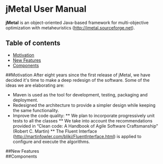 # jMetal User Manual

**jMetal** is an object-oriented Java-based framework for multi-objective optimization with metaheuristics
(http://jmetal.sourceforge.net).

## Table of contents
- [Motivation](#id-motivation)
- [New Features](#id-features)
- [Components](#id-components)

<div id='id-motivation'/>
##Motivation
After eight years since the first release of jMetal, we have decided it's time to make a deep redesign of the
software. Some of the ideas we are elaborating are:

* Maven is used as the tool for development, testing, packaging and deployment.
* Redesigned the architecture to provide a simpler design while keeping the same functionality.
* Improve the code quality:
 ** We plan to incorporate progressively unit tests to all the classes
 ** We take into account the recommendations provided in “Clean code: A Handbook of Agile Software Craftsmanship" (Robert C. Martin)
 ** The Fluent Interface (http://martinfowler.com/bliki/FluentInterface.html) is applied to configure and execute
    the algorithms.

<div id='id-features'/>
##New Features

<div id='id-components'/>
##Components

